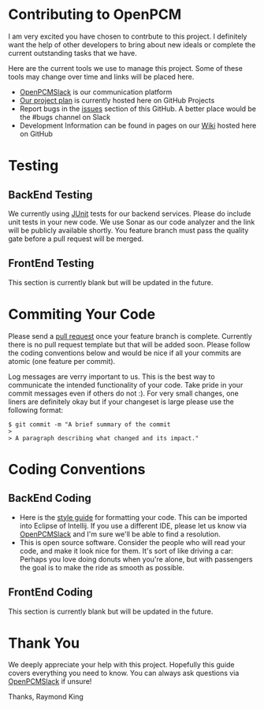 # Contributing to OpenPCM

I am very excited you have chosen to contrbute to this project. I definitely want the help of other developers to bring about new ideals or complete the current outstanding tasks that we have. 

Here are the current tools we use to manage this project. Some of these tools may change over time and links will be placed here.
- [OpenPCMSlack] is our communication platform
- [Our project plan] is currently hosted here on GitHub Projects
- Report bugs in the [issues] section of this GitHub. A better place would be the #bugs channel on Slack
- Development Information can be found in pages on our [Wiki] hosted here on GitHub

# Testing

## BackEnd Testing
We currently using [JUnit] tests for our backend services. Please do include unit tests in your new code. We use Sonar as our code analyzer and the link will be publicly available shortly. You feature branch must pass the quality gate before a pull request will be merged.

## FrontEnd Testing
This section is currently blank but will be updated in the future.

# Commiting Your Code

Please send a [pull request] once your feature branch is complete. Currently there is no pull request template but that will be added soon. Please follow the coding conventions below and would be nice if all your commits are atomic (one feature per commit). 

Log messages are verry important to us. This is the best way to communicate the intended functionality of your code. Take pride in your commit messages even if others do not :). For very small changes, one liners are definitely okay but if your changeset is large please use the following format:

```
$ git commit -m "A brief summary of the commit
> 
> A paragraph describing what changed and its impact."
```

# Coding Conventions

## BackEnd Coding
- Here is the [style guide] for formatting your code. This can be imported into Eclipse of Intellij. If you use a different IDE, please let us know via [OpenPCMSlack] and I'm sure we'll be able to find a resolution.
- This is open source software. Consider the people who will read your code, and make it look nice for them. It's sort of like driving a car: Perhaps you love doing donuts when you're alone, but with passengers the goal is to make the ride as smooth as possible.

## FrontEnd Coding
This section is currently blank but will be updated in the future.

# Thank You
We deeply appreciate your help with this project. Hopefully this guide covers everything you need to know. You can always ask questions via [OpenPCMSlack] if unsure!

Thanks, Raymond King

[OpenPCMSlack]: https://openpcm.slack.com
[Our project plan]: https://github.com/gsugambit/openpcm/projects
[issues]: https://github.com/gsugambit/openpcm/issues
[Wiki]: https://github.com/gsugambit/openpcm/wiki
[JUnit]: https://junit.org/junit4/
[pull request]: https://help.github.com/articles/about-pull-requests/
[style guide]: https://need.to.add.this.url
